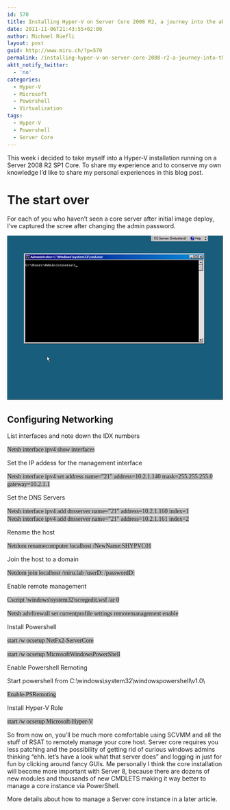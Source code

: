 ```yaml
---
id: 570
title: Installing Hyper-V on Server Core 2008 R2, a journey into the abyss of CLI administration
date: 2011-11-06T21:43:55+02:00
author: Michael Rüefli
layout: post
guid: http://www.miru.ch/?p=570
permalink: /installing-hyper-v-on-server-core-2008-r2-a-journey-into-the-abyss-of-cli-administration/
aktt_notify_twitter:
  - 'no'
categories:
  - Hyper-V
  - Microsoft
  - Powershell
  - Virtualization
tags:
  - Hyper-V
  - Powershell
  - Server Core
---
```

This week i decided to take myself into a Hyper-V installation running on a Server 2008 R2 SP1 Core. To share my experience and to conserve my own knowledge I&#8217;d like to share my personal experiences in this blog post.

# The start over

For each of you who haven&#8217;t seen a core server after initial image deploy, I&#8217;ve captured the scree after changing the admin password.

<img src="../content/images/2011/06/060611_1944_InstallingH13.png" alt="" width="510" height="384" /> 

## Configuring Networking

List interfaces and note down the IDX numbers

<span style="font-family: Consolas;"><span style="background-color: silver;">Netsh interface ipv4 show interfaces</span><br /> </span>

Set the IP addess for the management interface

<span style="font-family: Consolas; background-color: silver;">Netsh interface ipv4 set address name=&#8221;21&#8243; address=10.2.1.140 mask=255.255.255.0 gateway=10.2.1.1<br /> </span>

Set the DNS Servers

<span style="font-family: Consolas;"><span style="background-color: silver;">Netsh interface ipv4 add dnsserver name=&#8221;21&#8243; address=10.2.1.160 index=1<br /> Netsh interface ipv4 add dnsserver name=&#8221;21&#8243; address=10.2.1.161 index=2</span><br /> </span>

Rename the host

<span style="font-family: Consolas; background-color: silver;">Netdom renamecomputer localhost /NewName:SHYPVC01<br /> </span>

Join the host to a domain

<span style="font-family: Consolas; background-color: silver;">Netdom join localhost /miru.lab /userD:<username> /passwordD:<password><br /> </span>

Enable remote management

<span style="font-family: Consolas; background-color: silver;">Cscript \windows\system32\scregedit.wsf /ar 0<br /> </span>

<span style="font-family: Consolas; background-color: silver;">Netsh advfirewall set currentprofile settings remotemanagement enable<br /> </span>

Install Powershell

<span style="font-family: Consolas; background-color: silver;">start /w ocsetup NetFx2-ServerCore<br /> </span>

<span style="font-family: Consolas; background-color: silver;">start /w ocsetup MicrosoftWindowsPowerShell<br /> </span>

Enable Powershell Remoting

Start powershell from C:\windows\system32\windowspowershell\v1.0\

<span style="font-family: Consolas; background-color: silver;">Enable-PSRemoting<br /> </span>

Install Hyper-V Role

<span style="font-family: Consolas; background-color: silver;">start /w ocsetup Microsoft-Hyper-V<br /> </span>

So from now on, you&#8217;ll be much more comfortable using SCVMM and all the stuff of RSAT to remotely manage your core host. Server core requires you less patching and the possibility of getting rid of curious windows admins thinking &#8220;ehh. let&#8217;s have a look what that server does&#8221; and logging in just for fun by clicking around fancy GUIs. Me personally I think the core installation will become more important with Server 8, because there are dozens of new modules and thousands of new CMDLETS making it way better to manage a core instance via PowerShell.

More details about how to manage a Server core instance in a later article.

&nbsp;

&nbsp;

&nbsp;